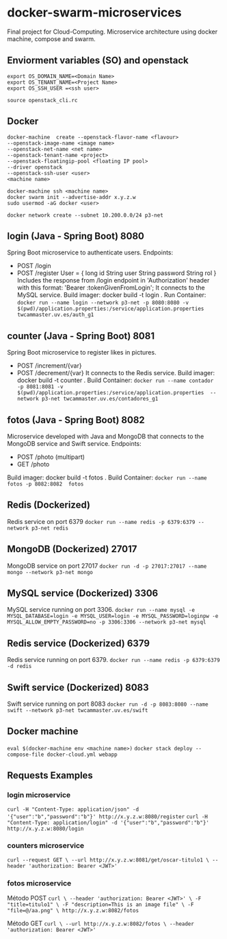 # docker-swarm-microservices
Final project for Cloud-Computing. Microservice architecture using docker machine, compose and swarm.

## Enviorment variables (SO) and openstack
```
export OS_DOMAIN_NAME=<Domain Name>
export OS_TENANT_NAME=<Project Name>
export OS_SSH_USER =<ssh user>
```

`source openstack_cli.rc`

## Docker
```
docker-machine  create --openstack-flavor-name <flavour>
--openstack-image-name <image name>
--openstack-net-name <net name>
--openstack-tenant-name <project>
--openstack-floatingip-pool <floating IP pool>
--driver openstack 
--openstack-ssh-user <user>
<machine name>
```
```
docker-machine ssh <machine name>
docker swarm init --advertise-addr x.y.z.w
sudo usermod -aG docker <user>
```

`docker network create --subnet 10.200.0.0/24 p3-net`


## login (Java - Spring Boot) 8080
Spring Boot microservice to authenticate users.
Endpoints: 
- POST /login
- POST /register
User = {
    long id
    String user
    String password
    String rol
}
Includes the response from /login endpoint in 'Authorization' header with this format: 'Bearer :tokenGivenFromLogin';
It connects to the MySQL service.
Build imager:
docker build -t login .
Run Container:
`docker run --name login --network p3-net -p 8080:8080 -v $(pwd)/application.properties:/service/application.properties  twcammaster.uv.es/auth_g1`

## counter (Java - Spring Boot) 8081
Spring Boot microservice to register likes in pictures.
- POST /increment/{var}
- POST /decrement/{var}
It connects to the Redis service.
Build imager:
docker build -t counter .
Build Container:
`docker run --name contador  -p 8081:8081 -v $(pwd)/application.properties:/service/application.properties  --network p3-net twcammaster.uv.es/contadores_g1`


## fotos (Java - Spring Boot) 8082
Microservice developed with Java and MongoDB that connects to the MongoDB service and Swift service.
Endpoints: 
- POST /photo (multipart)
- GET /photo

Build imager:
docker build -t fotos .
Build Container:
`docker run --name fotos -p 8082:8082  fotos`

## Redis (Dockerized)
Redis service on port 6379
`docker run --name redis -p 6379:6379 --network p3-net redis`

## MongoDB (Dockerized) 27017
MongoDB service on port 27017
`docker run -d -p 27017:27017 --name mongo --network p3-net mongo`

## MySQL service (Dockerized) 3306
MySQL service running on port 3306.
`docker run --name mysql -e MYSQL_DATABASE=login -e MYSQL_USER=login -e MYSQL_PASSWORD=loginpw -e MYSQL_ALLOW_EMPTY_PASSWORD=no -p 3306:3306 --network p3-net mysql`

## Redis service (Dockerized) 6379
Redis service running on port 6379.
`docker run --name redis -p 6379:6379 -d redis`

## Swift service (Dockerized) 8083
Swift service running on port 8083
`docker run -d -p 8083:8080 --name swift --network p3-net twcammaster.uv.es/swift`

## Docker machine

`eval $(docker-machine env <machine name>)`
`docker stack deploy --compose-file docker-cloud.yml webapp`
    
## Requests Examples

### login microservice

`curl -H "Content-Type: application/json" -d '{"user":"b","password":"b"}' http://x.y.z.w:8080/register`
`curl -H "Content-Type: application/login" -d '{"user":"b","password":"b"}' http://x.y.z.w:8080/login`

### counters microservice

`curl --request GET \
--url http://x.y.z.w:8081/get/oscar-titulo1 \
--header 'authorization: Bearer <JWT>'`

### fotos microservice
Método POST
`curl \
--header 'authorization: Bearer <JWT>' \
  -F "title=titulo1" \
  -F "description=This is an image file" \
  -F "file=@/aa.png" \
  http://x.y.z.w:8082/fotos`

Método GET
`curl \
--url http://x.y.z.w:8082/fotos \
--header 'authorization: Bearer <JWT>'`


